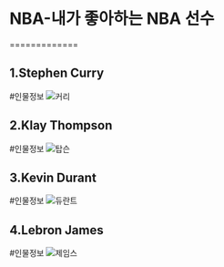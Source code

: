 # NBA-내가 좋아하는 NBA 선수
=============

1.Stephen Curry
-------------
#인물정보
![커리](http://postfiles5.naver.net/MjAxNzAxMDRfMTMz/MDAxNDgzNTM4NjE0NTA1.TZXb6P-h6dBUwCu9VShxGwLuXUAp7CY_96ZRBAr6E1Eg.HoYizTiK90-DWpxGqtvgSLCXlJomm5m2Lx3gPLZOVX0g.JPEG.woghd1111/커리.JPG?type=w773)

2.Klay Thompson
-------------
#인물정보
![탑슨](http://postfiles7.naver.net/MjAxNzAxMDRfMzAg/MDAxNDgzNTM4NjE0NDcz.H3x5Kj0gy_iWbBhFveJt_HQ4Jm5-M-nULl1Ph_CeN4kg.kre1ECeYatP1Jl235SeR8pU7uVKtUPc1AmlABD_MmDAg.JPEG.woghd1111/탑슨.JPG?type=w773)

3.Kevin Durant
-------------
#인물정보
![듀란트](http://postfiles7.naver.net/MjAxNzAxMDRfMjMw/MDAxNDgzNTM4NjE0NDcz.itFa1IcrjkFsN_IMqOfDDD6Li_wCly9VLOzc1Cy5TS8g.52Q2kNN1QRok19SUY1sPNc_F6V5YXEkeMcLKMQ6mFs0g.JPEG.woghd1111/듀란트.JPG?type=w773)

4.Lebron James
-------------
#인물정보
![제임스](http://postfiles14.naver.net/MjAxNzAxMDRfMjAz/MDAxNDgzNTM4NjE0NDcz.e-bcVVgKlHDtJ9uOYF46_rhtkr8C-lAePSVG1hJg0OYg.bWvhsMN3vESWy7TECJWtlHR8E1Cg8HZ2q4LTiHQD6uwg.JPEG.woghd1111/제임스.JPG?type=w773)